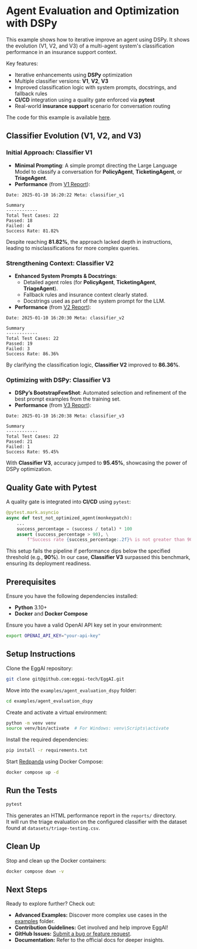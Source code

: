 # Agent Evaluation and Optimization with DSPy

This example shows how to iterative improve an agent using DSPy. It shows the evolution (V1, V2, and V3) of a multi-agent system's classification performance in an insurance support context.

Key features:

- Iterative enhancements using **DSPy** optimization
- Multiple classifier versions: **V1**, **V2**, **V3**
- Improved classification logic with system prompts, docstrings, and fallback rules
- **CI/CD** integration using a quality gate enforced via **pytest**
- Real-world **insurance support** scenario for conversation routing

The code for this example is available [here](https://github.com/eggai-tech/EggAI/tree/main/examples/agent_evaluation_dspy).

## Classifier Evolution (V1, V2, and V3)

### Initial Approach: Classifier V1

- **Minimal Prompting**: A simple prompt directing the Large Language Model to classify a conversation for **PolicyAgent**, **TicketingAgent**, or **TriageAgent**.
- **Performance** (from [V1 Report](tests/reports/classifier_v1.html)):

```plaintext
Date: 2025-01-10 16:20:22 Meta: classifier_v1

Summary
------------
Total Test Cases: 22
Passed: 18
Failed: 4
Success Rate: 81.82%
```

Despite reaching **81.82%**, the approach lacked depth in instructions, leading to misclassifications for more complex queries.

### Strengthening Context: Classifier V2

- **Enhanced System Prompts & Docstrings**:
  - Detailed agent roles (for **PolicyAgent**, **TicketingAgent**, **TriageAgent**).
  - Fallback rules and insurance context clearly stated.
  - Docstrings used as part of the system prompt for the LLM.
- **Performance** (from [V2 Report](tests/reports/classifier_v2.html)):

```plaintext
Date: 2025-01-10 16:20:30 Meta: classifier_v2

Summary
------------
Total Test Cases: 22
Passed: 19
Failed: 3
Success Rate: 86.36%
```

By clarifying the classification logic, **Classifier V2** improved to **86.36%**.

### Optimizing with DSPy: Classifier V3

- **DSPy’s BootstrapFewShot**: Automated selection and refinement of the best prompt examples from the training set.
- **Performance** (from [V3 Report](tests/reports/classifier_v3.html)):

```plaintext
Date: 2025-01-10 16:20:38 Meta: classifier_v3

Summary
------------
Total Test Cases: 22
Passed: 21
Failed: 1
Success Rate: 95.45%
```

With **Classifier V3**, accuracy jumped to **95.45%**, showcasing the power of DSPy optimization.

## Quality Gate with Pytest

A quality gate is integrated into **CI/CD** using `pytest`:

```python
@pytest.mark.asyncio
async def test_not_optimized_agent(monkeypatch):
    ...
    success_percentage = (success / total) * 100
    assert (success_percentage > 90), \
        f"Success rate {success_percentage:.2f}% is not greater than 90%."
```

This setup fails the pipeline if performance dips below the specified threshold (e.g., **90%**).
In our case, **Classifier V3** surpassed this benchmark, ensuring its deployment readiness.

## Prerequisites

Ensure you have the following dependencies installed:

- **Python** 3.10+
- **Docker** and **Docker Compose**

Ensure you have a valid OpenAI API key set in your environment:

```bash
export OPENAI_API_KEY="your-api-key"
```

## Setup Instructions

Clone the EggAI repository:

```bash
git clone git@github.com:eggai-tech/EggAI.git
```

Move into the `examples/agent_evaluation_dspy` folder:

```bash
cd examples/agent_evaluation_dspy
```

Create and activate a virtual environment:

```bash
python -m venv venv
source venv/bin/activate  # For Windows: venv\Scripts\activate
```

Install the required dependencies:

```bash
pip install -r requirements.txt
```

Start [Redpanda](https://github.com/redpanda-data/redpanda) using Docker Compose:

```bash
docker compose up -d
```

## Run the Tests

```bash
pytest
```

This generates an HTML performance report in the `reports/` directory.  
It will run the triage evaluation on the configured classifier with the dataset found at `datasets/triage-testing.csv`.

## Clean Up

Stop and clean up the Docker containers:

```bash
docker compose down -v
```

## Next Steps

Ready to explore further? Check out:

- **Advanced Examples:** Discover more complex use cases in the [examples](https://github.com/eggai-tech/EggAI/tree/main/examples/) folder.
- **Contribution Guidelines:** Get involved and help improve EggAI!
- **GitHub Issues:** [Submit a bug or feature request](https://github.com/eggai-tech/eggai/issues).
- **Documentation:** Refer to the official docs for deeper insights.
